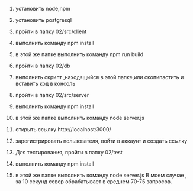1) установить node,npm
2) установить postgresql
3) пройти в папку 02/src/client
4) выполнить команду npm install
5) в этой же папке выполнить команду npm run build

6) пройти в папку 02/db
7) выполнить скрипт ,находящийся в этой папке,или скопипастить и вставить код в консоль

8) пройти в папку 02/src/server
9) выполнить команду npm install
10) в этой же папкe выполнить команду node server.js
11) открыть ссылку http://localhost:3000/
12) зарегистрировать пользователя, войти в аккаунт и создать ссылку

13) Для тестирования, пройти в папку 02/test
14) выполнить команду npm install
15) в этой же папкe выполнить команду node server.js
В моем случае , за 10 секунд север обрабатывает в среднем 70-75 запросов.
